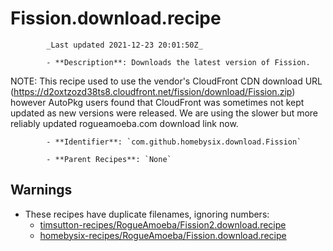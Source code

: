 # Fission.download.recipe

            _Last updated 2021-12-23 20:01:50Z_

            - **Description**: Downloads the latest version of Fission.

NOTE: This recipe used to use the vendor's CloudFront CDN download URL
(https://d2oxtzozd38ts8.cloudfront.net/fission/download/Fission.zip)
however AutoPkg users found that CloudFront was sometimes not kept updated
as new versions were released. We are using the slower but more reliably
updated rogueamoeba.com download link now.

            - **Identifier**: `com.github.homebysix.download.Fission`

            - **Parent Recipes**: `None`


## Warnings

- These recipes have duplicate filenames, ignoring numbers:
    - [timsutton-recipes/RogueAmoeba/Fission2.download.recipe](/autopkg-dupe-tracker/timsutton-recipes/RogueAmoeba/Fission2.download.recipe)
    - [homebysix-recipes/RogueAmoeba/Fission.download.recipe](/autopkg-dupe-tracker/homebysix-recipes/RogueAmoeba/Fission.download.recipe)
